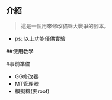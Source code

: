 ## 介紹 
 > 這是一個用來修改貓咪大戰爭的腳本。
 
 - ps: 以上功能僅供實驗
   
##使用教學

 #事前準備
 
 
 - GG修改器
 - MT管理器
 - 模擬機(要root)
   
   

